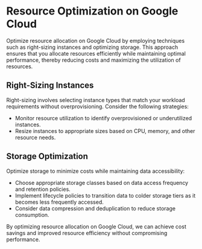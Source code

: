 # Resource Optimization on Google Cloud

Optimize resource allocation on Google Cloud by employing techniques such as right-sizing instances and optimizing storage. This approach ensures that you allocate resources efficiently while maintaining optimal performance, thereby reducing costs and maximizing the utilization of resources.

## Right-Sizing Instances

Right-sizing involves selecting instance types that match your workload requirements without overprovisioning. Consider the following strategies:

- Monitor resource utilization to identify overprovisioned or underutilized instances.
- Resize instances to appropriate sizes based on CPU, memory, and other resource needs.

## Storage Optimization

Optimize storage to minimize costs while maintaining data accessibility:

- Choose appropriate storage classes based on data access frequency and retention policies.
- Implement lifecycle policies to transition data to colder storage tiers as it becomes less frequently accessed.
- Consider data compression and deduplication to reduce storage consumption.

By optimizing resource allocation on Google Cloud, we can achieve cost savings and improved resource efficiency without compromising performance.
